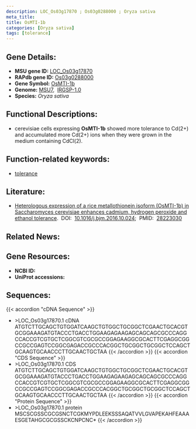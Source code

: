 ```yaml
---
description: LOC_Os03g17870 ; Os03g0288000 ; Oryza sativa
meta_title:
title: OsMTI-1b
categories: [Oryza sativa]
tags: [tolerance]
---
```


## Gene Details:
- **MSU gene ID:** [LOC_Os03g17870](http://rice.uga.edu/cgi-bin/ORF_infopage.cgi?orf=LOC_Os03g17870)  
- **RAPdb gene ID:** [Os03g0288000](https://rapdb.dna.affrc.go.jp/locus/?name=Os03g0288000)  
- **Gene Symbol:** <u>OsMTI-1b</u>
- **Genome:**  [MSU7](http://rice.uga.edu/),&nbsp;&nbsp;[IRGSP-1.0](https://rapdb.dna.affrc.go.jp/download/irgsp1.html)
- **Species:** *Oryza sativa*

## Functional Descriptions:
   - cerevisiae cells expressing **OsMTI-1b** showed more tolerance to Cd(2+) and accumulated more Cd(2+) ions when they were grown in the medium containing CdCl(2).

## Function-related keywords:
   - [tolerance](/tags/tolerance/)

## Literature:
   - [Heterologous expression of a rice metallothionein isoform (OsMTI-1b) in Saccharomyces cerevisiae enhances cadmium, hydrogen peroxide and ethanol tolerance](https://www.doi.org/10.1016/j.bjm.2016.10.024).&nbsp;&nbsp;DOI:&nbsp;&nbsp;[10.1016/j.bjm.2016.10.024](https://www.doi.org/10.1016/j.bjm.2016.10.024);&nbsp;&nbsp;PMID:&nbsp;&nbsp;[28223030](https://pubmed.ncbi.nlm.nih.gov/28223030/)

## Related News:

## Gene Resources:
- **NCBI ID:**  []()
- **UniProt accessions:** [](https://www.uniprot.org/uniprotkb//entry)

## Sequences:
{{< accordion "cDNA Sequence" >}}
- \>LOC_Os03g17870.1 cDNA
ATGTCTTGCAGCTGTGGATCAAGCTGTGGCTGCGGCTCGAACTGCACGTGCGGAAAGATGTACCCTGACCTGGAAGAGAAGAGCAGCAGCGCCCAGGCCACCGTCGTGCTCGGCGTCGCGCCGGAGAAGGCGCACTTCGAGGCGGCCGCCGAGTCCGGCGAGACCGCCCACGGCTGCGGCTGCGGCTCCAGCTGCAAGTGCAACCCTTGCAACTGCTAA
{{< /accordion >}}
{{< accordion "CDS Sequence" >}}
- \>LOC_Os03g17870.1 CDS
ATGTCTTGCAGCTGTGGATCAAGCTGTGGCTGCGGCTCGAACTGCACGTGCGGAAAGATGTACCCTGACCTGGAAGAGAAGAGCAGCAGCGCCCAGGCCACCGTCGTGCTCGGCGTCGCGCCGGAGAAGGCGCACTTCGAGGCGGCCGCCGAGTCCGGCGAGACCGCCCACGGCTGCGGCTGCGGCTCCAGCTGCAAGTGCAACCCTTGCAACTGCTAA
{{< /accordion >}}
{{< accordion "Protein Sequence" >}}
- \>LOC_Os03g17870.1 protein
MSCSCGSSCGCGSNCTCGKMYPDLEEKSSSAQATVVLGVAPEKAHFEAAAESGETAHGCGCGSSCKCNPCNC*
{{< /accordion >}}
